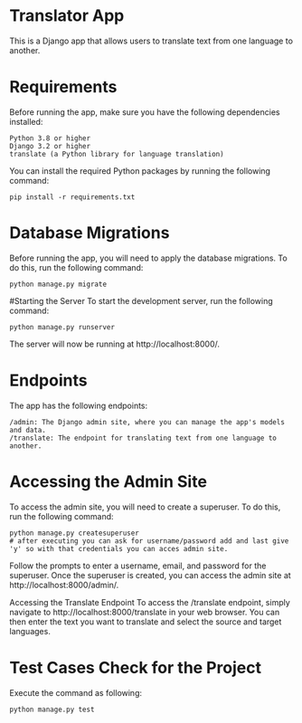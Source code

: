 # Translator App

This is a Django app that allows users to translate text from one language to another.

# Requirements

Before running the app, make sure you have the following dependencies installed:

    Python 3.8 or higher
    Django 3.2 or higher
    translate (a Python library for language translation)

You can install the required Python packages by running the following command:

    pip install -r requirements.txt

# Database Migrations

Before running the app, you will need to apply the database migrations. To do this, run the following command:

    python manage.py migrate

#Starting the Server
To start the development server, run the following command:

    python manage.py runserver

The server will now be running at http://localhost:8000/.

# Endpoints

The app has the following endpoints:

    /admin: The Django admin site, where you can manage the app's models and data.
    /translate: The endpoint for translating text from one language to another.

# Accessing the Admin Site

To access the admin site, you will need to create a superuser. To do this, run the following command:

    python manage.py createsuperuser
    # after executing you can ask for username/password add and last give 'y' so with that credentials you can acces admin site.

Follow the prompts to enter a username, email, and password for the superuser.
Once the superuser is created, you can access the admin site at http://localhost:8000/admin/.

Accessing the Translate Endpoint
To access the /translate endpoint, simply navigate to http://localhost:8000/translate in your web browser. You can then enter the text you want to translate and select the source and target languages.

# Test Cases Check for the Project

Execute the command as following:

    python manage.py test
